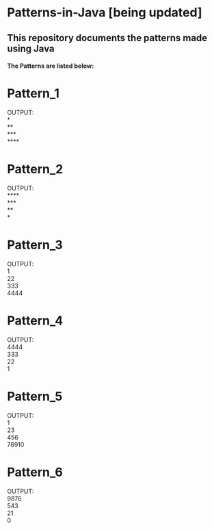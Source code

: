 <h1>Patterns-in-Java [being updated]</h1>
<h2>This repository documents the patterns made using Java</h2>
<h4>The Patterns are listed below:</h4>

# Pattern_1
OUTPUT:              <br>
&#42;                <br>
&#42;&#42;           <br>
&#42;&#42;&#42;      <br>
&#42;&#42;&#42;&#42; <br>

# Pattern_2
OUTPUT:              <br>
&#42;&#42;&#42;&#42; <br>
&#42;&#42;&#42;      <br>
&#42;&#42;           <br>
&#42;                <br>

# Pattern_3
OUTPUT:              <br>
1                    <br>
22                   <br>
333                  <br>
4444                 <br>

# Pattern_4
OUTPUT:              <br>
4444                 <br>
333                  <br>
22                   <br>
1                    <br>

# Pattern_5
OUTPUT:             <br> 
1                   <br>
23                  <br>
456                 <br>
78910               <br>

# Pattern_6
OUTPUT:            <br>
9876               <br>
543                <br>
21                 <br>
0                  <br>
